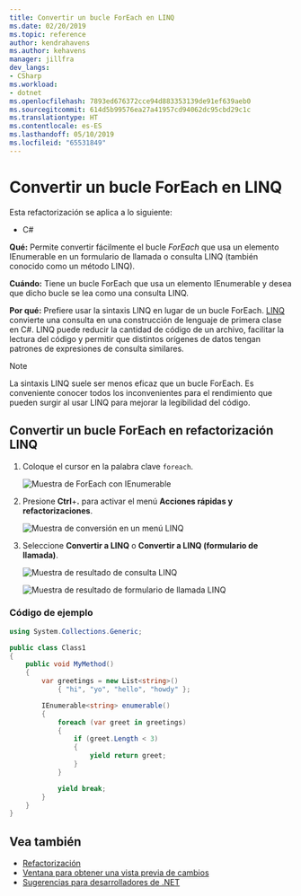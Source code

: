 ```yaml
---
title: Convertir un bucle ForEach en LINQ
ms.date: 02/20/2019
ms.topic: reference
author: kendrahavens
ms.author: kehavens
manager: jillfra
dev_langs:
- CSharp
ms.workload:
- dotnet
ms.openlocfilehash: 7893ed676372cce94d883353139de91ef639aeb0
ms.sourcegitcommit: 614d5b99576ea27a41957cd94062dc95cbd29c1c
ms.translationtype: HT
ms.contentlocale: es-ES
ms.lasthandoff: 05/10/2019
ms.locfileid: "65531849"
---
```

# <a name="convert-a-foreach-loop-to-linq"></a>Convertir un bucle ForEach en LINQ

Esta refactorización se aplica a lo siguiente:

- C#

**Qué:** Permite convertir fácilmente el bucle *ForEach* que usa un elemento IEnumerable en un formulario de llamada o consulta LINQ (también conocido como un método LINQ).

**Cuándo:** Tiene un bucle ForEach que usa un elemento IEnumerable y desea que dicho bucle se lea como una consulta LINQ.

**Por qué:** Prefiere usar la sintaxis LINQ en lugar de un bucle ForEach. [LINQ](/dotnet/csharp/programming-guide/concepts/linq/introduction-to-linq) convierte una consulta en una construcción de lenguaje de primera clase en C#. LINQ puede reducir la cantidad de código de un archivo, facilitar la lectura del código y permitir que distintos orígenes de datos tengan patrones de expresiones de consulta similares.

> [!NOTE]
> La sintaxis LINQ suele ser menos eficaz que un bucle ForEach. Es conveniente conocer todos los inconvenientes para el rendimiento que pueden surgir al usar LINQ para mejorar la legibilidad del código.

## <a name="convert-a-foreach-loop-to-linq-refactoring"></a>Convertir un bucle ForEach en refactorización LINQ

1. Coloque el cursor en la palabra clave `foreach`.

    ![Muestra de ForEach con IEnumerable](media/convert-foreach-to-LINQ.png)

2. Presione **Ctrl**+**.** para activar el menú **Acciones rápidas y refactorizaciones**.

   ![Muestra de conversión en un menú LINQ](media/convert-foreach-to-LINQ-codefix.png)

3. Seleccione **Convertir a LINQ** o **Convertir a LINQ (formulario de llamada)**.

   ![Muestra de resultado de consulta LINQ](media/convert-foreach-to-LINQ-result.png)

   ![Muestra de resultado de formulario de llamada LINQ](media/convert-foreach-to-LINQ-callform-result.png)

### <a name="sample-code"></a>Código de ejemplo

```csharp
using System.Collections.Generic;

public class Class1
{
    public void MyMethod()
    {
        var greetings = new List<string>()
            { "hi", "yo", "hello", "howdy" };

        IEnumerable<string> enumerable()
        {
            foreach (var greet in greetings)
            {
                if (greet.Length < 3)
                {
                    yield return greet;
                }
            }

            yield break;
        }
    }
}
```

## <a name="see-also"></a>Vea también

- [Refactorización](../refactoring-in-visual-studio.md)
- [Ventana para obtener una vista previa de cambios](../../ide/preview-changes.md)
- [Sugerencias para desarrolladores de .NET](../csharp-developer-productivity.md)
